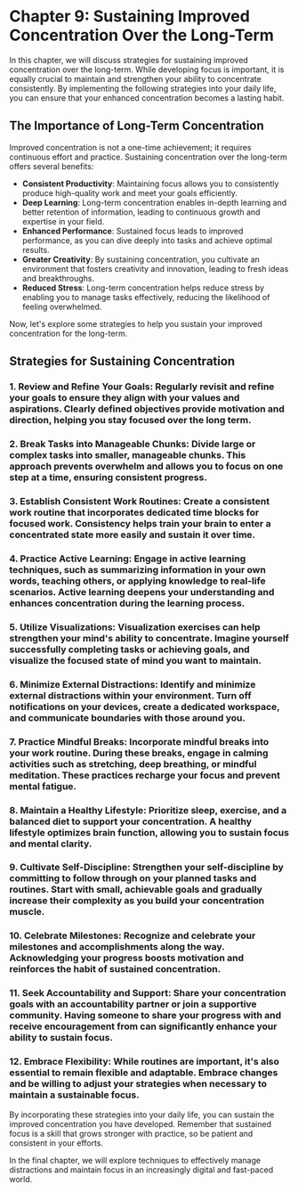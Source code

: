 Chapter 9: Sustaining Improved Concentration Over the Long-Term
===============================================================

In this chapter, we will discuss strategies for sustaining improved concentration over the long-term. While developing focus is important, it is equally crucial to maintain and strengthen your ability to concentrate consistently. By implementing the following strategies into your daily life, you can ensure that your enhanced concentration becomes a lasting habit.

The Importance of Long-Term Concentration
-----------------------------------------

Improved concentration is not a one-time achievement; it requires continuous effort and practice. Sustaining concentration over the long-term offers several benefits:

* **Consistent Productivity**: Maintaining focus allows you to consistently produce high-quality work and meet your goals efficiently.
* **Deep Learning**: Long-term concentration enables in-depth learning and better retention of information, leading to continuous growth and expertise in your field.
* **Enhanced Performance**: Sustained focus leads to improved performance, as you can dive deeply into tasks and achieve optimal results.
* **Greater Creativity**: By sustaining concentration, you cultivate an environment that fosters creativity and innovation, leading to fresh ideas and breakthroughs.
* **Reduced Stress**: Long-term concentration helps reduce stress by enabling you to manage tasks effectively, reducing the likelihood of feeling overwhelmed.

Now, let's explore some strategies to help you sustain your improved concentration for the long-term.

Strategies for Sustaining Concentration
---------------------------------------

### 1. **Review and Refine Your Goals**: Regularly revisit and refine your goals to ensure they align with your values and aspirations. Clearly defined objectives provide motivation and direction, helping you stay focused over the long term.

### 2. **Break Tasks into Manageable Chunks**: Divide large or complex tasks into smaller, manageable chunks. This approach prevents overwhelm and allows you to focus on one step at a time, ensuring consistent progress.

### 3. **Establish Consistent Work Routines**: Create a consistent work routine that incorporates dedicated time blocks for focused work. Consistency helps train your brain to enter a concentrated state more easily and sustain it over time.

### 4. **Practice Active Learning**: Engage in active learning techniques, such as summarizing information in your own words, teaching others, or applying knowledge to real-life scenarios. Active learning deepens your understanding and enhances concentration during the learning process.

### 5. **Utilize Visualizations**: Visualization exercises can help strengthen your mind's ability to concentrate. Imagine yourself successfully completing tasks or achieving goals, and visualize the focused state of mind you want to maintain.

### 6. **Minimize External Distractions**: Identify and minimize external distractions within your environment. Turn off notifications on your devices, create a dedicated workspace, and communicate boundaries with those around you.

### 7. **Practice Mindful Breaks**: Incorporate mindful breaks into your work routine. During these breaks, engage in calming activities such as stretching, deep breathing, or mindful meditation. These practices recharge your focus and prevent mental fatigue.

### 8. **Maintain a Healthy Lifestyle**: Prioritize sleep, exercise, and a balanced diet to support your concentration. A healthy lifestyle optimizes brain function, allowing you to sustain focus and mental clarity.

### 9. **Cultivate Self-Discipline**: Strengthen your self-discipline by committing to follow through on your planned tasks and routines. Start with small, achievable goals and gradually increase their complexity as you build your concentration muscle.

### 10. **Celebrate Milestones**: Recognize and celebrate your milestones and accomplishments along the way. Acknowledging your progress boosts motivation and reinforces the habit of sustained concentration.

### 11. **Seek Accountability and Support**: Share your concentration goals with an accountability partner or join a supportive community. Having someone to share your progress with and receive encouragement from can significantly enhance your ability to sustain focus.

### 12. **Embrace Flexibility**: While routines are important, it's also essential to remain flexible and adaptable. Embrace changes and be willing to adjust your strategies when necessary to maintain a sustainable focus.

By incorporating these strategies into your daily life, you can sustain the improved concentration you have developed. Remember that sustained focus is a skill that grows stronger with practice, so be patient and consistent in your efforts.

In the final chapter, we will explore techniques to effectively manage distractions and maintain focus in an increasingly digital and fast-paced world.
